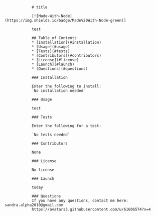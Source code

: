 
                # title

                [![Made-With-Node](https://img.shields.io/badge/Made%20With-Node-green)]

                test

                ## Table of Contents
                * [Installation](#installation)
                * [Usage](#usage)
                * [Tests](#tests)
                * [Contributors](#contributors)
                * [License](#license)
                * [Launch](#launch)
                * [Questions](#questions)
                
                ### Installation

                Enter the following to install:
                `No installation needed`

                ### Usage

                test

                ### Tests

                Enter the following for a test:

                `No tests needed`

                ### Contributors

                None

                ### License

                No license

                ### Launch

                today

                ### Questions
                If you have any questions, contact me here: sandra.alpha2010@gmail.com
                https://avatars3.githubusercontent.com/u/61606574?v=4
                